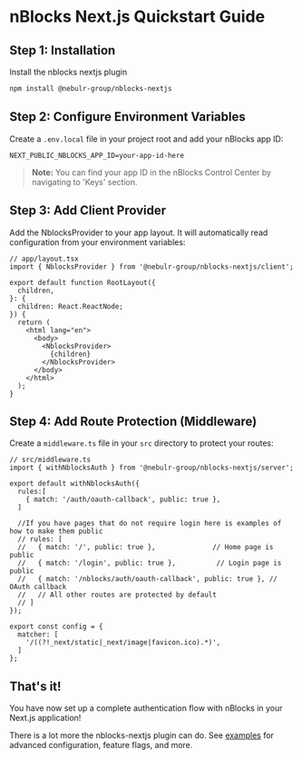 # nBlocks Next.js Quickstart Guide

## Step 1: Installation
Install the nblocks nextjs plugin

```bash
npm install @nebulr-group/nblocks-nextjs
```

## Step 2: Configure Environment Variables
Create a `.env.local` file in your project root and add your nBlocks app ID:

```env
NEXT_PUBLIC_NBLOCKS_APP_ID=your-app-id-here
```

> **Note:** You can find your app ID in the nBlocks Control Center by navigating to 'Keys' section.

## Step 3: Add Client Provider
Add the NblocksProvider to your app layout. It will automatically read configuration from your environment variables:

```tsx
// app/layout.tsx
import { NblocksProvider } from '@nebulr-group/nblocks-nextjs/client';

export default function RootLayout({
  children,
}: {
  children: React.ReactNode;
}) {
  return (
    <html lang="en">
      <body>
        <NblocksProvider>
          {children}
        </NblocksProvider>
      </body>
    </html>
  );
}
```

## Step 4: Add Route Protection (Middleware)

Create a `middleware.ts` file in your `src` directory to protect your routes:

```tsx
// src/middleware.ts
import { withNblocksAuth } from '@nebulr-group/nblocks-nextjs/server';

export default withNblocksAuth({
  rules:[
    { match: '/auth/oauth-callback', public: true },
  ]
  
  //If you have pages that do not require login here is examples of how to make them public
  // rules: [
  //   { match: '/', public: true },              // Home page is public
  //   { match: '/login', public: true },          // Login page is public
  //   { match: '/nblocks/auth/oauth-callback', public: true }, // OAuth callback
  //   // All other routes are protected by default
  // ]
});

export const config = {
  matcher: [
    '/((?!_next/static|_next/image|favicon.ico).*)',
  ]
};
```

## That's it!

You have now set up a complete authentication flow with nBlocks in your Next.js application!

There is a lot more the nblocks-nextjs plugin can do. See [examples](examples.md) for advanced configuration, feature flags, and more.